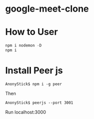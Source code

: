 # google-meet-clone

# How to User

```js
npm i nodemon -D
npm i
```

# Install Peer js

```
AnonyStick$ npm i -g peer
```
Then
```
AnonyStick$ peerjs --port 3001
```

Run localhost:3000
